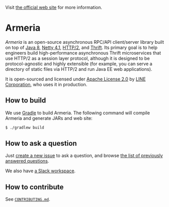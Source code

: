 Visit [the official web site](https://line.github.io/armeria/) for more information.

# Armeria

_Armeria_ is an open-source asynchronous RPC/API client/server library built on top of [Java 8](https://java.oracle.com/), [Netty 4.1](https://netty.io/), [HTTP/2](https://http2.github.io/), and [Thrift](https://thrift.apache.org/). Its primary goal is to help engineers build high-performance asynchronous Thrift microservices that use HTTP/2 as a session layer protocol, although it is designed to be protocol-agnostic and highly extensible (for example, you can serve a directory of static files via HTTP/2 and run Java EE web applications).

It is open-sourced and licensed under [Apache License 2.0](https://tldrlegal.com/license/apache-license-2.0-(apache-2.0)) by [LINE Corporation](https://linecorp.com/en/), who uses it in production.

## How to build

We use [Gradle](https://gradle.org/) to build Armeria. The following command will compile Armeria and generate JARs and web site:

```bash
$ ./gradlew build
```

## How to ask a question

Just [create a new issue](https://github.com/line/armeria/issues/new) to ask a question, and browse [the list of previously answered questions](https://github.com/line/armeria/issues?q=label%3Aquestion-answered).

We also have [a Slack workspace](https://line-slacknow.herokuapp.com/line-armeria/).

## How to contribute

See [`CONTRIBUTING.md`](CONTRIBUTING.md).
